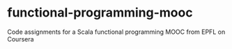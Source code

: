 # functional-programming-mooc
Code assignments for a Scala functional programming MOOC from EPFL on Coursera
